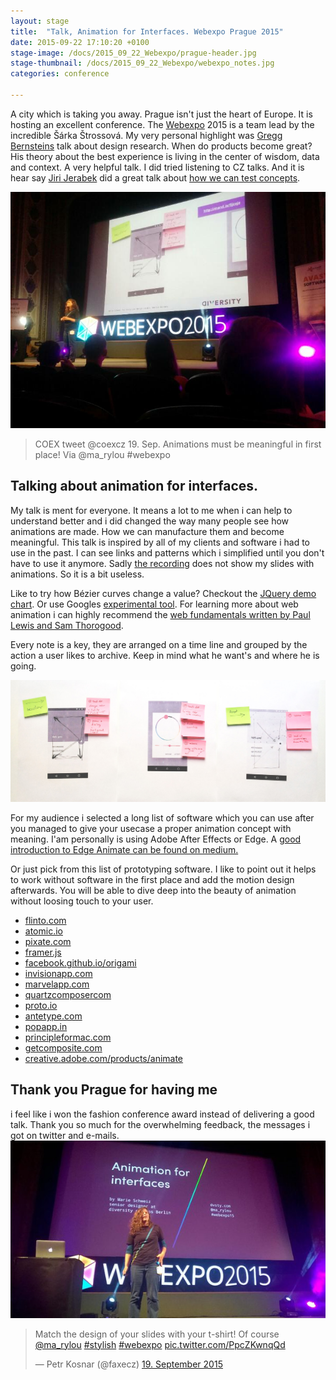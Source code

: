 ```yaml
---
layout: stage
title:  "Talk, Animation for Interfaces. Webexpo Prague 2015"
date: 2015-09-22 17:10:20 +0100
stage-image: /docs/2015_09_22_Webexpo/prague-header.jpg
stage-thumbnail: /docs/2015_09_22_Webexpo/webexpo_notes.jpg
categories: conference

---
```



A city which is taking you away. Prague isn't just the heart of Europe. It is hosting an excellent conference. The <a href="http://webexpo.cz">Webexpo</a> 2015 is a team lead by the incredible Šárka Štrossová. My very personal highlight was <a href="https://twitter.com/greggcorp">Gregg Bernsteins</a> talk about design research. When do products become great? His theory about the best experience is living in the center of wisdom, data and context. A very helpful talk. I did tried listening to CZ talks. And it is hear say <a href="https://twitter.com/JiriJerabek">Jiri Jerabek</a> did a great talk about <a href="http://www.bbc.co.uk/rd/blog/2015/08/how-we-test-concepts">how we can test concepts</a>.

<a href="https://twitter.com/coexcz/status/645248726475407362"><img src="/docs/2015_09_22_Webexpo/CPRiTAwUcAAdA8S.jpg" alt="COEX tweet ‏@coexcz  19. Sep. Animations must be meaningful on first place! Via @ma_rylou #webexpo " class="image-center" /></a>
 
>COEX tweet ‏@coexcz  19. Sep. Animations must be meaningful in first place! Via @ma_rylou #webexpo 

<h2>Talking about animation for interfaces.</h2>
My talk is ment for everyone. It means a lot to me when i can help to understand better and i did changed the way many people see how animations are made. How we can manufacture them and become meaningful. This talk is inspired by all of my clients and software i had to use in the past. I can see links and patterns which i simplified until you don't have to use it anymore. Sadly <a href="http://webexpo.net/prague2015/talk/animation-for-interfaces/">the recording</a> does not show my slides with animations. So it is a bit useless.

Like to try how Bézier curves change a value? Checkout the <a href="http://jqueryui.com/resources/demos/effect/easing.html">JQuery demo chart</a>. Or use Googles <a href="https://googlesamples.github.io/web-fundamentals/samples/look-and-feel/animations/curve-playground.html">experimental tool</a>. For learning more about web animation i can highly recommend the <a href="https://developers.google.com/web/fundamentals/look-and-feel/animations/custom-easing">web fundamentals written by Paul Lewis and Sam Thorogood</a>.

Every note is a key, they are arranged on a time line and grouped by the action a user likes to archive. Keep in mind what he want's and where he is going.

<img src="/docs/2015_09_22_Webexpo/webexpo_notes.jpg" class="image-wide"/>


For my audience i selected a long list of software which you can use after you managed to give your usecase a proper animation concept with meaning. I'am personally is using Adobe After Effects or Edge. A <a href="https://medium.com/the-thinkmill/prototyping-ui-animation-2fe08e3a7932">good introduction to Edge Animate can be found on medium.</a>

Or just pick from this list of prototyping software. I like to point out it helps to work without software in the first place and add the motion design afterwards. You will be able to dive deep into the beauty of animation without loosing touch to your user.

* <a href="http://flinto.com">flinto.com</a>
* <a href="http://atomic.io">atomic.io</a>
* <a href="http://pixate.com">pixate.com</a>
* <a href="http://framer.js">framer.js</a>
* <a href="http://facebook.github.io/origami">facebook.github.io/origami</a>
* <a href="http://invisionapp.com">invisionapp.com</a>
* <a href="http://marvelapp.com">marvelapp.com</a>
* <a href="http://quartzcomposercom">quartzcomposercom</a>
* <a href="http://proto.io">proto.io</a>
* <a href="http://antetype.com">antetype.com</a>
* <a href="http://popapp.in">popapp.in</a>
* <a href="http://principleformac.com">principleformac.com</a>
* <a href="http://getcomposite.com">getcomposite.com</a>
* <a href="http://creative.adobe.com/products/animate">creative.adobe.com/products/animate</a>

<h2>Thank you Prague for having me</h2>
i feel like i won the fashion conference award instead of delivering a good talk. Thank you so much for the overwhelming feedback, the messages i got on twitter and e-mails.

<img src="/docs/2015_09_22_Webexpo/CPRCADYUAAALTy0.jpg" alt="Marie at the webexpo" class="image-center" />

> Match the design of your slides with your t-shirt! Of course <a href="https://twitter.com/ma_rylou">@ma_rylou</a> <a href="https://twitter.com/hashtag/stylish?src=hash">#stylish</a> <a href="https://twitter.com/hashtag/webexpo?src=hash">#webexpo</a> <a href="http://t.co/PpcZKwnqQd">pic.twitter.com/PpcZKwnqQd</a></p>&mdash; Petr Kosnar (@faxecz) <a href="https://twitter.com/faxecz/status/645213216717578240">19. September 2015</a></em>
